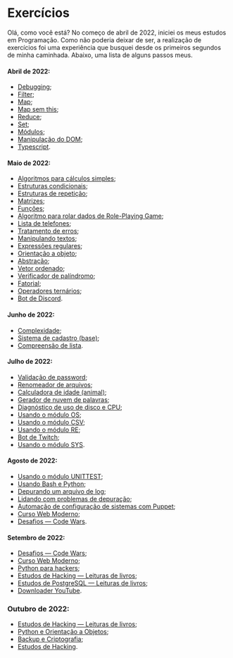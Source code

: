 # Exercícios

Olá, como você está? No começo de abril de 2022, iniciei os meus estudos em Programação. Como não poderia deixar de ser, a realização de exercícios foi uma experiência que busquei desde os primeiros segundos de minha caminhada. Abaixo, uma lista de alguns passos meus.



#### Abril de 2022:

- [Debugging](https://github.com/Cyberleitor/exercicios/blob/master/exercicios/Abril_de_2022/abril22_Debugging.js);
- [Filter](https://github.com/Cyberleitor/exercicios/blob/master/exercicios/Abril_de_2022/abril22_Filter.js);
- [Map](https://github.com/Cyberleitor/exercicios/blob/master/exercicios/Abril_de_2022/abril22_Map.js);
- [Map sem this](https://github.com/Cyberleitor/exercicios/blob/master/exercicios/Abril_de_2022/abril22_MapSemThis.js);
- [Reduce](https://github.com/Cyberleitor/exercicios/blob/master/exercicios/Abril_de_2022/abril22_Reduce.js);
- [Set](https://github.com/Cyberleitor/exercicios/blob/master/exercicios/Abril_de_2022/abril22_Set.js);
- [Módulos](https://github.com/Cyberleitor/exercicios/tree/master/exercicios/Abril_de_2022/abril22_Modulos);
- [Manipulação do DOM](https://github.com/Cyberleitor/exercicios/tree/master/exercicios/Abril_de_2022/abril22_ManipulandoDOM);
- [Typescript](https://github.com/Cyberleitor/exercicios/tree/master/exercicios/Abril_de_2022/abril22_SistemaEstacionamento).

#### Maio de 2022:

- [Algoritmos para cálculos simples](https://github.com/Cyberleitor/exercicios/tree/master/exercicios/Maio_de_2022/Algoritmos_para_calculos_simples);
- [Estruturas condicionais](https://github.com/Cyberleitor/exercicios/tree/master/exercicios/Maio_de_2022/Estruturas_condicionais);
- [Estruturas de repetição](https://github.com/Cyberleitor/exercicios/tree/master/exercicios/Maio_de_2022/Estruturas_de_repeticao);
- [Matrizes](https://github.com/Cyberleitor/exercicios/tree/master/exercicios/Maio_de_2022/Matrizes);
- [Funções](https://github.com/Cyberleitor/exercicios/tree/master/exercicios/Maio_de_2022/Funcoes);
- [Algoritmo para rolar dados de Role-Playing Game](https://github.com/Cyberleitor/exercicios/blob/master/exercicios/Maio_de_2022/Rolagem_de_dados_de_RPG/rolar_dados_RPG.py);
- [Lista de telefones](https://github.com/Cyberleitor/exercicios/blob/master/exercicios/Maio_de_2022/Phone_list/phone_list.py);
- [Tratamento de erros](https://github.com/Cyberleitor/exercicios/blob/master/exercicios/Maio_de_2022/Tratamento_de_Erros/tratamento_de_erros.py);
- [Manipulando textos](https://github.com/Cyberleitor/exercicios/blob/master/exercicios/Maio_de_2022/Manipulando_textos/manipulating_text.py);
- [Expressões regulares](https://github.com/Cyberleitor/exercicios/blob/master/exercicios/Maio_de_2022/Expressoes_regulares/regular_expressions.py);
- [Orientação a objeto](https://github.com/Cyberleitor/exercicios/blob/master/exercicios/Maio_de_2022/Orientacao_a_objetos/object_oriented_programming.py);
- [Abstração](https://github.com/Cyberleitor/exercicios/tree/master/exercicios/Maio_de_2022/Abstra%C3%A7%C3%A3o);
- [Vetor ordenado](https://github.com/Cyberleitor/exercicios/blob/master/exercicios/Maio_de_2022/Vetor_ordenado/ordenar_vetor.py);
- [Verificador de palíndromo](https://github.com/Cyberleitor/exercicios/blob/master/exercicios/Maio_de_2022/Verifica_palindromo/is_palindrome.py);
- [Fatorial](https://github.com/Cyberleitor/exercicios/blob/master/exercicios/Maio_de_2022/Fatorial/discover_factorial.py);
- [Operadores ternários](https://github.com/Cyberleitor/exercicios/tree/master/exercicios/Maio_de_2022/Operadores_ternarios);
- [Bot de Discord](https://github.com/Cyberleitor/exercicios/blob/master/exercicios/Maio_de_2022/Discord_bot/main.py).

#### Junho de 2022:

- [Complexidade](https://github.com/Cyberleitor/exercicios/blob/master/exercicios/Junho_de_2022/Complexidade/prime_or_not.py);
- [Sistema de cadastro (base)](https://github.com/Cyberleitor/exercicios/blob/master/exercicios/Junho_de_2022/cadaster_system/cadaster_system.py);
- [Compreensão de lista](https://github.com/Cyberleitor/exercicios/blob/master/exercicios/Junho_de_2022/Compreens%C3%A3o%20de%20lista/list_comprehension.py).

#### Julho de 2022:

- [Validação de password](https://github.com/Cyberleitor/exercicios/blob/master/exercicios/Julho_de_2022/password_validation/password_validation.py);
- [Renomeador de arquivos](https://github.com/Cyberleitor/exercicios/blob/master/exercicios/Julho_de_2022/rename_files/rename_files.py);
- [Calculadora de idade (animal)](https://github.com/Cyberleitor/exercicios/blob/master/exercicios/Julho_de_2022/calculator_animal_age/calculate_animal_age.py);
- [Gerador de nuvem de palavras](https://github.com/Cyberleitor/exercicios/blob/master/exercicios/Julho_de_2022/word_cloud/word_cloud.py);
- [Diagnóstico de uso de disco e CPU](https://github.com/Cyberleitor/exercicios/blob/master/exercicios/Julho_de_2022/cpu_and_disk_usage/cpu_and_disk_diagnostic.py);
- [Usando o módulo OS](https://github.com/Cyberleitor/exercicios/tree/master/exercicios/Julho_de_2022/using_os_module);
- [Usando o módulo CSV](https://github.com/Cyberleitor/exercicios/tree/master/exercicios/Julho_de_2022/using_csv_module);
- [Usando o módulo RE](https://github.com/Cyberleitor/exercicios/tree/master/exercicios/Julho_de_2022/using_re_module);
- [Bot de Twitch](https://github.com/Cyberleitor/exercicios/blob/master/exercicios/Julho_de_2022/twitch_bot/twitch_bot.py);
- [Usando o módulo SYS](https://github.com/Cyberleitor/exercicios/tree/master/exercicios/Julho_de_2022/using_sys_module).

#### Agosto de 2022:

- [Usando o módulo UNITTEST](https://github.com/Cyberleitor/exercicios/tree/master/exercicios/Agosto_de_2022/using_unittest_module);
- [Usando Bash e Python](https://github.com/Cyberleitor/exercicios/tree/master/exercicios/Agosto_de_2022/using_bash_and_python);
- [Depurando um arquivo de log](https://github.com/Cyberleitor/exercicios/tree/master/exercicios/Agosto_de_2022/debugging_a_log_file);
- [Lidando com problemas de depuração](https://github.com/Cyberleitor/exercicios/tree/master/exercicios/Agosto_de_2022/troubleshooting_and_debugging);
- [Automação de configuração de sistemas com Puppet](https://github.com/Cyberleitor/exercicios/tree/master/exercicios/Agosto_de_2022/using_puppet);
- [Curso Web Moderno](https://github.com/Cyberleitor/exercicios/tree/master/exercicios/Agosto_de_2022/curso_web_moderno);
- [Desafios — Code Wars](https://github.com/Cyberleitor/exercicios/tree/master/exercicios/Agosto_de_2022/code_wars).

#### Setembro de 2022:

- [Desafios — Code Wars](https://github.com/Cyberleitor/exercicios/tree/master/exercicios/setembro_de_2022/code_wars);
- [Curso Web Moderno](https://github.com/Cyberleitor/exercicios/tree/master/exercicios/Agosto_de_2022/curso_web_moderno);
- [Python para hackers](https://github.com/Cyberleitor/exercicios/tree/master/exercicios/setembro_de_2022/python_para_hackers);
- [Estudos de Hacking — Leituras de livros](https://github.com/Cyberleitor/exercicios/tree/master/exercicios/setembro_de_2022/hacking_studies);
- [Estudos de PostgreSQL — Leituras de livros](https://github.com/Cyberleitor/exercicios/tree/master/exercicios/setembro_de_2022/postgresql_study);
- [Downloader YouTube](https://github.com/Cyberleitor/exercicios/tree/master/exercicios/setembro_de_2022/downloader_youtube).

### Outubro de 2022:

- [Estudos de Hacking — Leituras de livros](https://github.com/Cyberleitor/exercicios/tree/master/exercicios/outubro_de_2022/hacking_studies);
- [Python e Orientação a Objetos](https://github.com/Cyberleitor/exercicios/tree/master/exercicios/outubro_de_2022/python_and_poo);
- [Backup e Criptografia](https://github.com/Cyberleitor/exercicios/tree/master/exercicios/outubro_de_2022/hacking_studies/backup_crypt);
- [Estudos de Hacking]().

